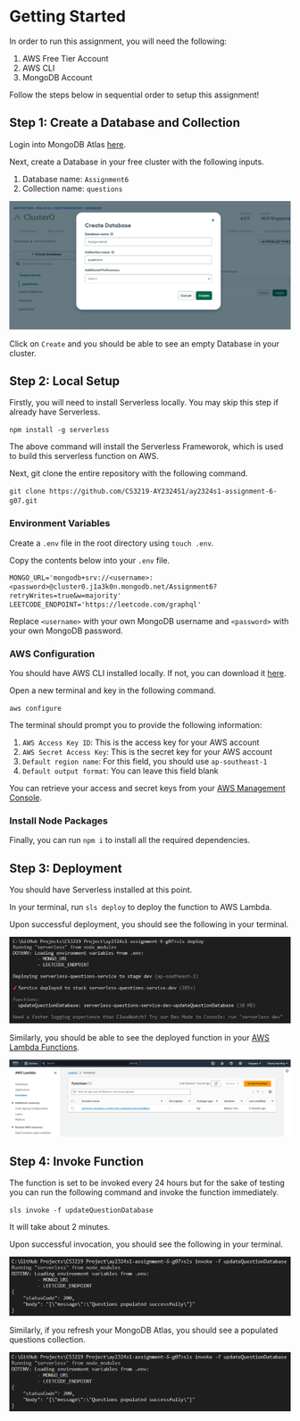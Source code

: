 # Getting Started

In order to run this assignment, you will need the following:
1. AWS Free Tier Account
2. AWS CLI
3. MongoDB Account

Follow the steps below in sequential order to setup this assignment!

## Step 1: Create a Database and Collection
Login into MongoDB Atlas [here](https://www.mongodb.com/cloud/atlas).

Next, create a Database in your free cluster with the following inputs.

1. Database name: `Assignment6`
2. Collection name: `questions`

![Setup MongoDB Atlas](./images/MongoDBCreateDatabase.png)

Click on `Create` and you should be able to see an empty Database in your cluster.

## Step 2: Local Setup
Firstly, you will need to install Serverless locally. You may skip this step if already have Serverless.

`npm install -g serverless`

The above command will install the Serverless Frameworok, which is used to build this serverless function on AWS.

Next, git clone the entire repository with the following command.

`git clone https://github.com/CS3219-AY2324S1/ay2324s1-assignment-6-g07.git`

### Environment Variables

Create a `.env` file in the root directory using `touch .env`.

Copy the contents below into your `.env` file.

```
MONGO_URL='mongodb+srv://<username>:<password>@cluster0.j1a3k0n.mongodb.net/Assignment6?retryWrites=true&w=majority'
LEETCODE_ENDPOINT='https://leetcode.com/graphql'
```

Replace `<username>` with your own MongoDB username and `<password>` with your own MongoDB password.

### AWS Configuration
You should have AWS CLI installed locally. If not, you can download it [here](https://docs.aws.amazon.com/cli/latest/userguide/getting-started-install.html).

Open a new terminal and key in the following command.

`aws configure`

The terminal should prompt you to provide the following information:
1. `AWS Access Key ID`: This is the access key for your AWS account
2. `AWS Secret Access Key`: This is the secret key for your AWS account
3. `Default region name`: For this field, you should use `ap-southeast-1`
4. `Default output format`: You can leave this field blank

You can retrieve your access and secret keys from your [AWS Management Console](https://console.aws.amazon.com/iam/home#/security_credentials).

### Install Node Packages
Finally, you can run `npm i` to install all the required dependencies.

## Step 3: Deployment 
You should have Serverless installed at this point. 

In your terminal, run `sls deploy` to deploy the function to AWS Lambda. 

Upon successful deployment, you should see the following in your terminal.

![Serverless Deploy](./images/SuccessfulDeployment.png)

Similarly, you should be able to see the deployed function in your [AWS Lambda Functions](https://ap-southeast-1.console.aws.amazon.com/lambda/home?region=ap-southeast-1#/functions).

![AWS Lambda Function](./images/AWSLambdaSuccessDeploy.png)

## Step 4: Invoke Function
The function is set to be invoked every 24 hours but for the sake of testing you can run the following command and invoke the function immediately.

`sls invoke -f updateQuestionDatabase`

It will take about 2 minutes.

Upon successful invocation, you should see the following in your terminal.

![Serverless Invoked](./images/SuccessfulPopulation.png)

Similarly, if you refresh your MongoDB Atlas, you should see a populated questions collection.

![Populated MongoDB Atlas](./images/SuccessfulPopulation.png)
